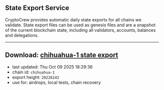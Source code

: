 ## State Export Service
CryptoCrew provides automatic daily state exports for all chains we validate. State export files can be used as genesis files and are a snapshot of the current blockchain state, including all validators, accounts, balances and delegations.

---
**Download: [chihuahua-1 state export](https://dl-eu2.ccvalidators.com/SERVICE/chihuahua/chihuahua-1_export_20226142.json)**
---

- last updated: Thu Oct 09 2025 18:29:36
- chain id: `chihuahua-1`
- export height: `20226142`
- use for: airdrops, local tests, chain recovery
